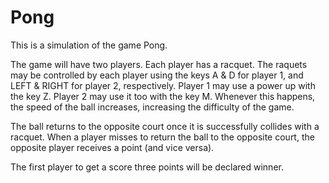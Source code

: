 # Pong

This is a simulation of the game Pong.

The game will have two players. Each player has a racquet.
The raquets may be controlled by each player using the keys A & D for player 1, and LEFT & RIGHT for player 2, respectively.
Player 1 may use a power up with the key Z.
Player 2 may use it too with the key M.
Whenever this happens, the speed of the ball increases, increasing the difficulty of the game.

The ball returns to the opposite court once it is successfully collides with a racquet.
When a player misses to return the ball to the opposite court, the opposite player receives a point (and vice versa).

The first player to get a score three points will be declared winner.

